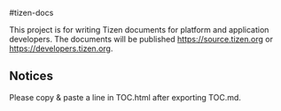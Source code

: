 #tizen-docs

This project is for writing Tizen documents for platform and application developers. The documents will be published https://source.tizen.org or https://developers.tizen.org.

## Notices
Please copy & paste a line in TOC.html after exporting TOC.md.
<base href="sourece.tizen.org" target="content">
